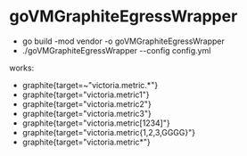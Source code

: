 # goVMGraphiteEgressWrapper
- go build -mod vendor -o goVMGraphiteEgressWrapper
- ./goVMGraphiteEgressWrapper --config config.yml

works:
-  graphite{target=~"victoria.metric.*"}
-  graphite{target="victoria.metric1"}
-  graphite{target="victoria.metric2"}
-  graphite{target="victoria.metric3"}
-  graphite{target="victoria.metric[1234]"}
-  graphite{target="victoria.metric{1,2,3,GGGG}"}
-  graphite{target="victoria.metric*"}
